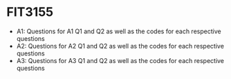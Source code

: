 # FIT3155

- A1: Questions for A1 Q1 and Q2 as well as the codes for each respective questions
- A2: Questions for A2 Q1 and Q2 as well as the codes for each respective questions
- A3: Questions for A3 Q1 and Q2 as well as the codes for each respective questions
